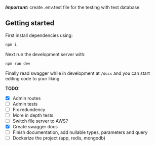 ***Important:*** create .env.test file for the testing with test database

## Getting started

First install dependencies using:

```bash
npm i
```

Next run the development server with:

```bash
npm run dev
```

Finally read swagger while in development at ```/docs``` and you can start editing code to your liking

**TODO:**

- [x] Admin routes
- [ ] Admin tests
- [ ] Fix redundency
- [ ] More in depth tests
- [ ] Switch file server to AWS?
- [x] Create swagger docs
- [ ] Finish documentation, add nullable types, parameters and query
- [ ] Dockerize the project (app, redis, mongodb)
